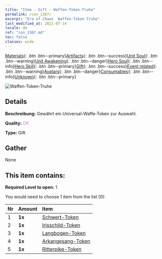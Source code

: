 ```yaml
---
title: "Item - Gift - Waffen-Token-Truhe"
permalink: /con_1367/
excerpt: "Era of Chaos  Waffen-Token-Truhe"
last_modified_at: 2021-07-14
locale: de
ref: "con_1367.md"
toc: false
classes: wide
---
```

 [Materials](/ItemsDE/){: .btn .btn--primary}[Artifacts](/ItemsDE/Artifacts/){: .btn .btn--success}[Unit Soul](/ItemsDE/UnitSoul/){: .btn .btn--warning}[Unit Awakening](/ItemsDE/UnitAwakening/){: .btn .btn--danger}[Hero Soul](/ItemsDE/HeroSoul/){: .btn .btn--info}[Hero Skill](/ItemsDE/HeroSkill/){: .btn .btn--primary}[Gift](/ItemsDE/Gift/){: .btn .btn--success}[Event related](/ItemsDE/Events/){: .btn .btn--warning}[Avatars](/ItemsDE/Avatars/){: .btn .btn--danger}[Consumables](/ItemsDE/Consumables/){: .btn .btn--info}[Unknown](/ItemsDE/Unknown/){: .btn .btn--primary}

 ![Waffen-Token-Truhe](/images/t/i_906044.png)

## Details
 **Beschreibung:** Gewährt ein Universal-Waffe-Token zur Auswahl.

 **Quality:** <span style="color: #DA70D6">OK</span>

 **Type:** Gift

## Gather

  None

## This item contains:

 **Required Level to open:** 1

 You would need to choose 1 item from the list (0):

  | Nr | Amount |     Item    |
  |:---|:-------|:------------|
  | 1 |  **1x** | [Schwert-Token](/ItemsDE/con_912/) |  | 
  | 2 |  **1x** | [Irisschild-Token](/ItemsDE/con_913/) |  | 
  | 3 |  **1x** | [Langbogen-Token](/ItemsDE/con_914/) |  | 
  | 4 |  **1x** | [Arkangesang-Token](/ItemsDE/con_915/) |  | 
  | 5 |  **1x** | [Ritterpike-Token](/ItemsDE/con_916/) |  | 
